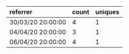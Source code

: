 | referrer          | count | uniques |
| :---------------- | :---- | :------ |
| 30/03/20 20:00:00 | 4     | 1       |
| 04/04/20 20:00:00 | 3     | 1       |
| 06/04/20 20:00:00 | 4     | 1       |